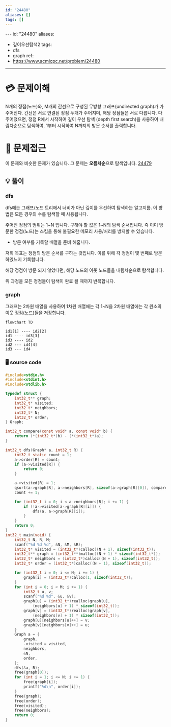 ```yaml
---
id: "24480"
aliases: []
tags: []
---
```


--- id: "24480"
aliases:
  - 깊이우선탐색2
tags:
  - dfs
  - graph
ref:
  - https://www.acmicpc.net/problem/24480
---

# 💳 문제이해

N개의 정점(노드)와, M개의 간선으로 구성된 무방향 그래프(undirected graph)가 
가 주어진다. 간선은 서로 연결된 정점 두개가 주어지며, 해당 정점들은
서로 다릅니다. 다 주어졌으면, 정점 R에서 시작하여 깊이 우선 탐색
(depth first search)을 사용하여 내림차순으로 탐색하여, 1부터 시작하여 N까지의
방문 순서를 출력합니다.

# 🚥 문제접근

이 문제와 비슷한 문제가 있습니다. 그 문제는 **오름차순**으로 탐색입니다.
[24479](06-DAILY/TIL/algorithm/24479.md) 

## 💡 풀이

### dfs

dfs에는 그래프/노드 트리에서 너비가 아닌 깊이를 우선하여 탐색하는 알고지름. 
이 방법은 모든 경우의 수를 탐색할 때 사용됩니다.

주어진 정점의 범위는 1\~N 입니다. 
구해야 할 값은 1\~N의 탐색 순서입니다. 즉 이미 방문한 정점(노드)는 스킵을 
통해 불필요한 메모리 사용/처리를 방지할 수 있습니다.

- 방문 여부를 기록할 배열을 준비 해줍니다.

저희 목표는 정점의 방문 순서를 구하는 것입니다.
이를 위해 각 정점이 몇 번째로 방문 하였느지 기록합니다.

해당 정점이 방문 되지 않았다면, 해당 노드의 이웃 노드들을 내림차순으로 
탐색합니다. 

위 과정을 모든 정점들이 탐색이 완료 될 때까지 반복합니다.

### graph

그래프는 2차원 배열을 사용하여 1차원 배열에는 각 1~N을 2차원 배열에는 각 
원소의 이웃 정점(노드)들을 저장합니다.

```mermaid
flowchart TD

id1[1] ---- id2[2]
id1 ---- id3[3]
id3 ---- id2
id2 --- id4[4]
id3 --- id4
```
### 🖥️ source code

```c
#include<stdio.h>
#include<stdint.h>
#include<stdlib.h>

typedef struct {
    int32_t** graph;
    int32_t* visited;
    int32_t* neighbors;
    int32_t* N;
	int32_t* order;
} Graph;

int32_t compare(const void* a, const void* b) {
    return (*(int32_t*)b) - (*(int32_t*)a);
}

int32_t dfs(Graph* a, int32_t R) {
    int32_t static count = 1;
	a->order[R] = count;
    if (a->visited[R]) {
        return 0;
    }

    a->visited[R] = 1;
    qsort(a->graph[R], a->neighbors[R], sizeof(a->graph[R][0]), compare);
    count += 1;

    for (int32_t i = 0; i < a->neighbors[R]; i += 1) {
        if (!a->visited[a->graph[R][i]]) {
            dfs(a, a->graph[R][i]);
        }
    }
    return 0;    
}
int32_t main(void) {
    int32_t N, R, M;
    scanf("%d %d %d", &N, &M, &R);
    int32_t* visited = (int32_t*)calloc((N + 1), sizeof(int32_t));
    int32_t** graph = (int32_t**)malloc((N + 1) * sizeof(int32_t*));
    int32_t* neighbors = (int32_t*)calloc((N + 1), sizeof(int32_t));
	int32_t* order = (int32_t*)calloc((N + 1), sizeof(int32_t));

	for (int32_t i = 0; i <= N; i += 1) {
		graph[i] = (int32_t*)calloc(1, sizeof(int32_t));
	}
    for (int i = 0; i < M; i += 1) {
        int32_t u, v;
        scanf("%d %d", &u, &v);
        graph[u] = (int32_t*)realloc(graph[u], 
            (neighbors[u] + 1) * sizeof(int32_t));
        graph[v] = (int32_t*)realloc(graph[v], 
            (neighbors[v] + 1) * sizeof(int32_t));
        graph[u][neighbors[u]++] = v;
        graph[v][neighbors[v]++] = u;
    }
    Graph a = {
        graph,
        .visited = visited,
        neighbors,
        &N,
		order,
    };
    dfs(&a, R);
	free(graph[0]);
	for (int i = 1; i <= N; i += 1) {
		free(graph[i]);
		printf("%d\n", order[i]);
	}
	free(graph);
	free(order);
	free(visited);
	free(neighbors);
    return 0;
}
```
